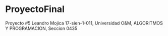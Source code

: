 # ProyectoFinal
Proyecto #5 Leandro Mojica 17-sien-1-011, Universidad O&amp;M, ALGORITMOS Y PROGRAMACION, Seccion 0435

